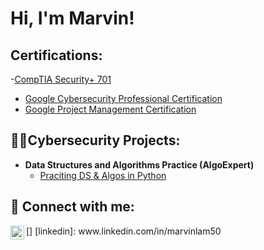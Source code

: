 <h1>Hi, I'm Marvin!</h1>


<h2> Certifications: </h2>

-[CompTIA Security+ 701]()
- [Google Cybersecurity Professional Certification](https://coursera.org/share/0af652dedaf340cf3f0baeb1b29727d3)
- [Google Project Management Certification](https://coursera.org/share/c0868f973ab12b295789ef5d88cfe4f2)

<h2>👨‍💻Cybersecurity Projects:</h2>

- <b>Data Structures and Algorithms Practice (AlgoExpert)</b>
  - [Praciting DS & Algos in Python](https://github.com/joshmadakor1/Algorithms-Practice)



<h2> 🤳 Connect with me:</h2>
[<img align="left" alt="JoshMadakor | LinkedIn" width="22px" src="https://cdn.jsdelivr.net/npm/simple-icons@v3/icons/linkedin.svg" />]
[linkedin]: www.linkedin.com/in/marvinlam50

<!--
